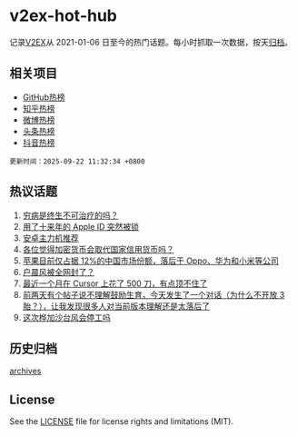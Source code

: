 # v2ex-hot-hub

 记录[V2EX](https://www.v2ex.com/)从 2021-01-06 日至今的热门话题。每小时抓取一次数据，按天[归档](archives)。
 
 ## 相关项目

- [GitHub热榜](https://github.com/snaildev/github-hot-hub)
- [知乎热榜](https://github.com/snaildev/zhihu-hot-hub)
- [微博热榜](https://github.com/snaildev/weibo-hot-hub)
- [头条热榜](https://github.com/snaildev/toutiao-hot-hub)
- [抖音热榜](https://github.com/snaildev/douyin-hot-hub)


 `更新时间：2025-09-22 11:32:34 +0800`

## 热议话题

1. [穷病是终生不可治疗的吗？](https://www.v2ex.com/t/1160882)
1. [用了十来年的 Apple ID 突然被锁](https://www.v2ex.com/t/1160848)
1. [安卓主力机推荐](https://www.v2ex.com/t/1160892)
1. [各位觉得加密货币会取代国家信用货币吗？](https://www.v2ex.com/t/1160842)
1. [苹果目前仅占据 12%的中国市场份额，落后于 Oppo、华为和小米等公司](https://www.v2ex.com/t/1160909)
1. [户晨风被全网封了？](https://www.v2ex.com/t/1160978)
1. [最近一个月在 Cursor 上花了 500 刀，有点顶不住了](https://www.v2ex.com/t/1160920)
1. [前两天有个帖子说不理解鼓励生育，今天发生了一个对话（为什么不开放 3 胎？），让我发现很多人对当前版本理解还是太落后了](https://www.v2ex.com/t/1160908)
1. [这次桦加沙台风会停工吗](https://www.v2ex.com/t/1160932)

## 历史归档

[archives](archives)

## License

See the [LICENSE](LICENSE) file for license rights and limitations (MIT).
